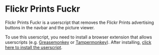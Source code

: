 # Flickr Prints Fuckr
Flickr Prints Fuckr is a userscript that removes the Flickr Prints advertising buttons in the navbar and the picture viewer.

To use this userscript, you need to install a browser extension that allows userscripts (e.g. [Greasemonkey](https://addons.mozilla.org/de/firefox/addon/greasemonkey/) or [Tampermonkey](http://tampermonkey.net)).
After installing, [click here to install the userscript](https://github.com/tobimori/flickrprints-fuckr/raw/master/flickrprintsfuckr.user.js).
